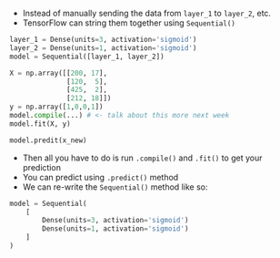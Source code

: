 - Instead of manually sending the data from `layer_1` to `layer_2`, etc.
- TensorFlow can string them together using `Sequential()`
```python
layer_1 = Dense(units=3, activation='sigmoid')
layer_2 = Dense(units=1, activation='sigmoid')
model = Sequential([layer_1, layer_2])

X = np.array([[200, 17],
			  [120,  5],
			  [425,  2],
			  [212, 18]])
y = np.array([1,0,0,1])
model.compile(...) # <- talk about this more next week
model.fit(X, y)

model.predit(x_new)
```
- Then all you have to do is run `.compile()` and `.fit()` to get your prediction
- You can predict using `.predict()` method
- We can re-write the `Sequential()` method like so:
```python
model = Sequential(
    [
        Dense(units=3, activation='sigmoid')
        Dense(units=1, activation='sigmoid')
    ]
)
```